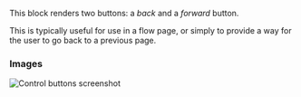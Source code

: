 This block renders two buttons: a _back_ and a _forward_ button.

This is typically useful for use in a flow page, or simply to provide a way for the user to go back
to a previous page.

### Images

![Control buttons screenshot](https://gitlab.com/appsemble/appsemble/-/raw/0.19.13/config/assets/control-buttons.png)
